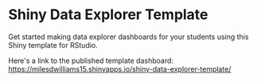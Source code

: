 # Shiny Data Explorer Template

Get started making data explorer dashboards for your students using this Shiny template for RStudio.

Here's a link to the published template dashboard: https://milesdwilliams15.shinyapps.io/shiny-data-explorer-template/
